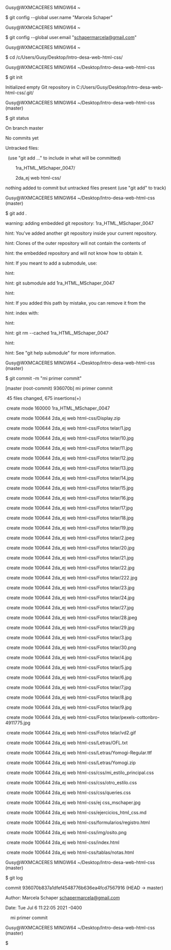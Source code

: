 Gusy@WXMCACERES MINGW64 ~

$ git config --global user.name "Marcela Schaper"

Gusy@WXMCACERES MINGW64 ~

$ git config --global user.email "schapermarcela@gmail.com"

Gusy@WXMCACERES MINGW64 ~

$ cd /c/Users/Gusy/Desktop/Intro-desa-web-html-css/

Gusy@WXMCACERES MINGW64 ~/Desktop/Intro-desa-web-html-css

$ git init

Initialized empty Git repository in C:/Users/Gusy/Desktop/Intro-desa-web-html-css/.git/

Gusy@WXMCACERES MINGW64 ~/Desktop/Intro-desa-web-html-css (master)

$ git status

On branch master

No commits yet

Untracked files:

  (use "git add <file>..." to include in what will be committed)

        1ra_HTML_MSchaper_0047/

        2da_ej web html-css/

nothing added to commit but untracked files present (use "git add" to track)

Gusy@WXMCACERES MINGW64 ~/Desktop/Intro-desa-web-html-css (master)

$ git add .

warning: adding embedded git repository: 1ra_HTML_MSchaper_0047

hint: You've added another git repository inside your current repository.

hint: Clones of the outer repository will not contain the contents of

hint: the embedded repository and will not know how to obtain it.

hint: If you meant to add a submodule, use:

hint:

hint: git submodule add <url> 1ra_HTML_MSchaper_0047

hint:

hint: If you added this path by mistake, you can remove it from the

hint: index with:

hint:

hint: git rm --cached 1ra_HTML_MSchaper_0047

hint:

hint: See "git help submodule" for more information.

Gusy@WXMCACERES MINGW64 ~/Desktop/Intro-desa-web-html-css (master)

$ git commit -m "mi primer commit"

[master (root-commit) 936070b] mi primer commit

 45 files changed, 675 insertions(+)

 create mode 160000 1ra_HTML_MSchaper_0047

 create mode 100644 2da_ej web html-css/Display.zip

 create mode 100644 2da_ej web html-css/Fotos telar/1.jpg

 create mode 100644 2da_ej web html-css/Fotos telar/10.jpg

 create mode 100644 2da_ej web html-css/Fotos telar/11.jpg

 create mode 100644 2da_ej web html-css/Fotos telar/12.jpg

 create mode 100644 2da_ej web html-css/Fotos telar/13.jpg

 create mode 100644 2da_ej web html-css/Fotos telar/14.jpg

 create mode 100644 2da_ej web html-css/Fotos telar/15.jpg

 create mode 100644 2da_ej web html-css/Fotos telar/16.jpg

 create mode 100644 2da_ej web html-css/Fotos telar/17.jpg

 create mode 100644 2da_ej web html-css/Fotos telar/18.jpg

 create mode 100644 2da_ej web html-css/Fotos telar/19.jpg

 create mode 100644 2da_ej web html-css/Fotos telar/2.jpeg

 create mode 100644 2da_ej web html-css/Fotos telar/20.jpg

 create mode 100644 2da_ej web html-css/Fotos telar/21.jpg

 create mode 100644 2da_ej web html-css/Fotos telar/22.jpg

 create mode 100644 2da_ej web html-css/Fotos telar/222.jpg

 create mode 100644 2da_ej web html-css/Fotos telar/23.jpg

 create mode 100644 2da_ej web html-css/Fotos telar/24.jpg

 create mode 100644 2da_ej web html-css/Fotos telar/27.jpg

 create mode 100644 2da_ej web html-css/Fotos telar/28.jpeg

 create mode 100644 2da_ej web html-css/Fotos telar/29.jpg

 create mode 100644 2da_ej web html-css/Fotos telar/3.jpg

 create mode 100644 2da_ej web html-css/Fotos telar/30.png

 create mode 100644 2da_ej web html-css/Fotos telar/4.jpg

 create mode 100644 2da_ej web html-css/Fotos telar/5.jpg

 create mode 100644 2da_ej web html-css/Fotos telar/6.jpg

 create mode 100644 2da_ej web html-css/Fotos telar/7.jpg

 create mode 100644 2da_ej web html-css/Fotos telar/8.jpg

 create mode 100644 2da_ej web html-css/Fotos telar/9.jpg

 create mode 100644 2da_ej web html-css/Fotos telar/pexels-cottonbro-4911775.jpg

 create mode 100644 2da_ej web html-css/Fotos telar/vd2.gif

 create mode 100644 2da_ej web html-css/Letras/OFL.txt

 create mode 100644 2da_ej web html-css/Letras/Yomogi-Regular.ttf

 create mode 100644 2da_ej web html-css/Letras/Yomogi.zip

 create mode 100644 2da_ej web html-css/css/mi_estilo_principal.css

 create mode 100644 2da_ej web html-css/css/otro_estilo.css

 create mode 100644 2da_ej web html-css/css/queries.css

 create mode 100644 2da_ej web html-css/ej css_mschaper.jpg

 create mode 100644 2da_ej web html-css/ejercicios_html_css.md

 create mode 100644 2da_ej web html-css/formularios/registro.html

 create mode 100644 2da_ej web html-css/img/osito.png

 create mode 100644 2da_ej web html-css/index.html

 create mode 100644 2da_ej web html-css/tablas/notas.html

Gusy@WXMCACERES MINGW64 ~/Desktop/Intro-desa-web-html-css (master)

$ git log

commit 936070b837a1dfef4548776b636ea4fcd7567916 (HEAD -> master)

Author: Marcela Schaper <schapermarcela@gmail.com>

Date: Tue Jul 6 11:22:05 2021 -0400

    mi primer commit

Gusy@WXMCACERES MINGW64 ~/Desktop/Intro-desa-web-html-css (master)

$
